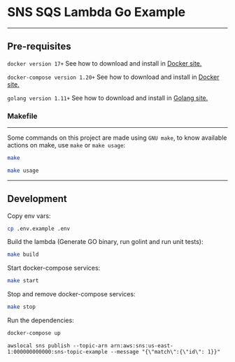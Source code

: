 # SNS SQS Lambda Go Example
---

## Pre-requisites

`docker version 17+` See how to download and install in [Docker site.](https://docs.docker.com/install/linux/docker-ce/ubuntu/)

`docker-compose version 1.20+` See how to download and install in [Docker site.](https://docs.docker.com/compose/install/#install-compose)

`golang version 1.11+`  See how to download and install in [Golang site.](https://golang.org/doc/install)


### Makefile
---

Some commands on this project are made using `GNU make`, to know available actions on make, use `make` or `make usage`:

```bash
make

make usage
```

---
## Development
Copy env vars:
```bash
cp .env.example .env
```


Build the lambda (Generate GO binary, run golint and run unit tests):
```bash
make build
```

Start docker-compose services:
```bash
make start
```

Stop and remove docker-compose services:
```bash
make stop
```

Run the dependencies:
```bash
docker-compose up
```

```
awslocal sns publish --topic-arn arn:aws:sns:us-east-1:000000000000:sns-topic-example --message "{\"match\":{\"id\": 1}}"
```
